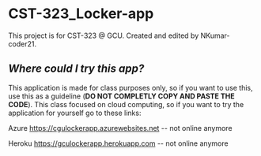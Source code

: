 # CST-323_Locker-app
This project is for CST-323 @ GCU. Created and edited by NKumar-coder21.

## *Where could I try this app?*
This application is made for class purposes only, so if you want to use this, use this as a guideline (**DO NOT COMPLETLY COPY AND PASTE THE CODE**). This class focused on cloud computing, so if you want to try the application for yourself go to these links:

Azure https://cgulockerapp.azurewebsites.net -- not online anymore

Heroku https://gculockerapp.herokuapp.com -- not online anymore

